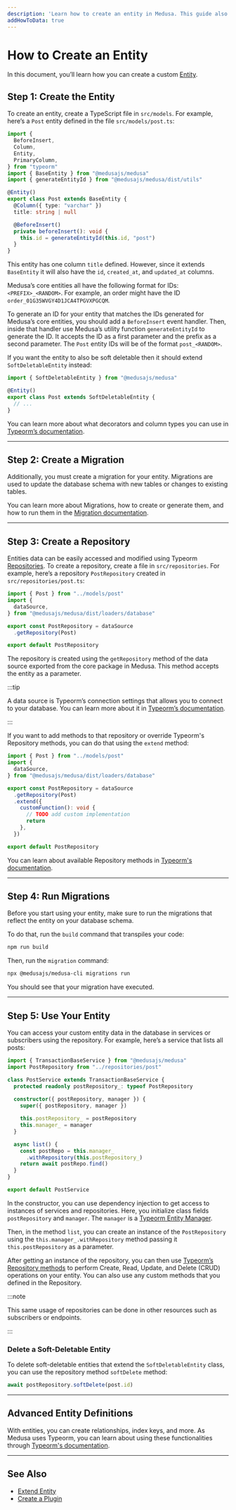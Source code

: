 ```yaml
---
description: 'Learn how to create an entity in Medusa. This guide also explains how to create a repository and access and delete the entity.'
addHowToData: true
---
```


# How to Create an Entity

In this document, you’ll learn how you can create a custom [Entity](./overview.mdx).

## Step 1: Create the Entity

To create an entity, create a TypeScript file in `src/models`. For example, here’s a `Post` entity defined in the file `src/models/post.ts`:

```ts title=src/models/post.ts
import { 
  BeforeInsert, 
  Column, 
  Entity, 
  PrimaryColumn,
} from "typeorm"
import { BaseEntity } from "@medusajs/medusa"
import { generateEntityId } from "@medusajs/medusa/dist/utils"

@Entity()
export class Post extends BaseEntity {
  @Column({ type: "varchar" })
  title: string | null

  @BeforeInsert()
  private beforeInsert(): void {
    this.id = generateEntityId(this.id, "post")
  }
}
```

This entity has one column `title` defined. However, since it extends `BaseEntity` it will also have the `id`, `created_at`, and `updated_at` columns.

Medusa’s core entities all have the following format for IDs: `<PREFIX>_<RANDOM>`. For example, an order might have the ID `order_01G35WVGY4D1JCA4TPGVXPGCQM`.

To generate an ID for your entity that matches the IDs generated for Medusa’s core entities, you should add a `BeforeInsert` event handler. Then, inside that handler use Medusa’s utility function `generateEntityId` to generate the ID. It accepts the ID as a first parameter and the prefix as a second parameter. The `Post` entity IDs will be of the format `post_<RANDOM>`.

If you want the entity to also be soft deletable then it should extend `SoftDeletableEntity` instead:

```ts
import { SoftDeletableEntity } from "@medusajs/medusa"

@Entity()
export class Post extends SoftDeletableEntity {
  // ...
}
```

You can learn more about what decorators and column types you can use in [Typeorm’s documentation](https://typeorm.io/entities).

---

## Step 2: Create a Migration

Additionally, you must create a migration for your entity. Migrations are used to update the database schema with new tables or changes to existing tables.

You can learn more about Migrations, how to create or generate them, and how to run them in the [Migration documentation](./migrations/overview.mdx).

---

## Step 3: Create a Repository

Entities data can be easily accessed and modified using Typeorm [Repositories](https://typeorm.io/working-with-repository). To create a repository, create a file in `src/repositories`. For example, here’s a repository `PostRepository` created in `src/repositories/post.ts`:

```ts title=src/repositories/post.ts
import { Post } from "../models/post"
import { 
  dataSource,
} from "@medusajs/medusa/dist/loaders/database"

export const PostRepository = dataSource
  .getRepository(Post)

export default PostRepository
```

The repository is created using the `getRepository` method of the data source exported from the core package in Medusa. This method accepts the entity as a parameter.

:::tip

A data source is Typeorm’s connection settings that allows you to connect to your database. You can learn more about it in [Typeorm’s documentation](https://typeorm.io/data-source).

:::

If you want to add methods to that repository or override Typeorm's Repository methods, you can do that using the `extend` method:

```ts title=src/repositories/post.ts
import { Post } from "../models/post"
import { 
  dataSource,
} from "@medusajs/medusa/dist/loaders/database"

export const PostRepository = dataSource
  .getRepository(Post)
  .extend({
    customFunction(): void {
      // TODO add custom implementation
      return
    },
  })

export default PostRepository
```

You can learn about available Repository methods in [Typeorm's documentation](https://typeorm.io/repository-api).

---

## Step 4: Run Migrations

Before you start using your entity, make sure to run the migrations that reflect the entity on your database schema.

To do that, run the `build` command that transpiles your code:

```bash npm2yarn
npm run build
```

Then, run the `migration` command:

```bash
npx @medusajs/medusa-cli migrations run
```

You should see that your migration have executed.

---

## Step 5: Use Your Entity

You can access your custom entity data in the database in services or subscribers using the repository. For example, here’s a service that lists all posts:

```ts
import { TransactionBaseService } from "@medusajs/medusa"
import PostRepository from "../repositories/post"

class PostService extends TransactionBaseService {
  protected readonly postRepository_: typeof PostRepository
  
  constructor({ postRepository, manager }) {
    super({ postRepository, manager })

    this.postRepository_ = postRepository
    this.manager_ = manager
  }

  async list() {
    const postRepo = this.manager_
      .withRepository(this.postRepository_)
    return await postRepo.find()
  }
}

export default PostService
```

In the constructor, you can use dependency injection to get access to instances of services and repositories. Here, you initialize class fields `postRepository` and `manager`. The `manager` is a [Typeorm Entity Manager](https://typeorm.io/working-with-entity-manager).

Then, in the method `list`, you can create an instance of the `PostRepository` using the `this.manager_.withRepository` method passing it `this.postRepository` as a parameter.

After getting an instance of the repository, you can then use [Typeorm’s Repository methods](https://typeorm.io/repository-api) to perform Create, Read, Update, and Delete (CRUD) operations on your entity. You can also use any custom methods that you defined in the Repository.

:::note

This same usage of repositories can be done in other resources such as subscribers or endpoints.

:::

### Delete a Soft-Deletable Entity

To delete soft-deletable entities that extend the `SoftDeletableEntity` class, you can use the repository method `softDelete` method:

```ts
await postRepository.softDelete(post.id)
```

---

## Advanced Entity Definitions

With entities, you can create relationships, index keys, and more. As Medusa uses Typeorm, you can learn about using these functionalities through [Typeorm's documentation](https://typeorm.io/).

---

## See Also

- [Extend Entity](./extend-entity.md)
- [Create a Plugin](../plugins/create.mdx)
